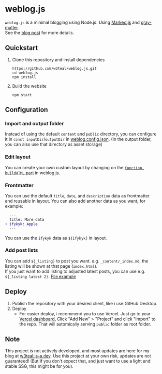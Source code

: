 # weblog.js

`weblog.js` is a minimal blogging using Node.js. Using [Marked.js](https://www.npmjs.com/package/marked) and [gray-matter](https://www.npmjs.com/package/gray-matter).  
See the [blog post](https://w3teal.is-a.dev/posts/rewrite-website/) for more details.

## Quickstart

1. Clone this repository and install dependencies
   ```
   https://github.com/w3teal/weblog.js.git
   cd weblog.js
   npm install
   ```
2. Build the website
   ```
   npm start
   ```

## Configuration

### Import and output folder

Instead of using the default `content` and `public` directory, you can configure it in `const inputDir`/`outputDir` in [weblog.config.json](https://github.com/w3teal/weblog.js/blob/main/weblog.config.json). (In the output folder, you can also use that directory as asset storage)

### Edit layout

You can create your own custom layout by changing on the [`function buildHTML` part](https://github.com/w3teal/weblog.js/blob/17655d78594fcf4002c4d0d3c0466abbd32ff3e6/weblog.js#L33) in weblog.js.

### Frontmatter

You can use the default `title`, `date`, and `description` data as frontmatter and reusable in layout. You can also add another data as you want, for example:
```diff
  ---
  title: More data
+ ifykyk: Apple
  ---
```
You can use the `ifykyk` data as `${ifykyk}` in layout.

### Add post lists

You can add `${_listing}` to post you want. e.g. `_content/_index.md`, the listing will be shown at that page (`index.html`).  
If you just want to add listing to adjusted latest posts, you can use e.g. `${_listing latest 2}`. [File example](https://github.com/w3teal/blog.js/blob/main/content/_index.md)

## Deploy

1. Publish the repository with your desired client, like i use GitHub Desktop.
2. Deploy
   - For easier deploy, i recommend you to use Vercel. Just go to your [Vercel dashboard](https://vercel.com/), Click "Add New" > "Project" and click "Import" to the repo. That will automically serving `public` folder as root folder.

## Note

This project is not actively developed, and most updates are here for my blog at [w3teal.is-a.dev](https://w3teal.is-a.dev/). Use this project at your own risk, updates are not guaranteed! (But if you don't expect that, and just want to use a light and stable SSG, this might be for you).
